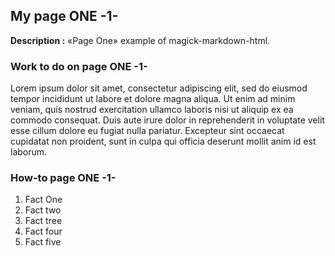 ## My page ONE -1- 

**Description :** «Page One» example of magick-markdown-html.

### Work to do on page ONE -1-

Lorem ipsum dolor sit amet, consectetur adipiscing elit, sed do eiusmod tempor incididunt ut labore et dolore magna aliqua. Ut enim ad minim veniam, quis nostrud exercitation ullamco laboris nisi ut aliquip ex ea commodo consequat. Duis aute irure dolor in reprehenderit in voluptate velit esse cillum dolore eu fugiat nulla pariatur. Excepteur sint occaecat cupidatat non proident, sunt in culpa qui officia deserunt mollit anim id est laborum.

### How-to page ONE -1-

1.  Fact One
1.  Fact two
1.  Fact tree
1.  Fact four
1.  Fact five